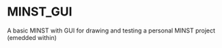 # MINST_GUI
A basic MINST with GUI for drawing and testing a personal MINST project (emedded within)
